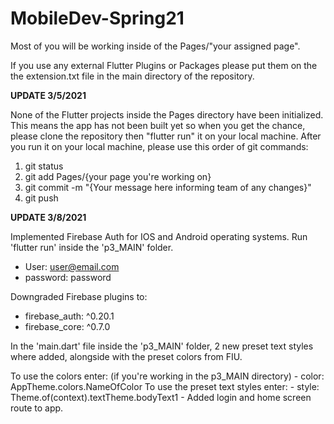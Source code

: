 # MobileDev-Spring21

Most of you will be working inside of the Pages/"your assigned page".

If you use any external Flutter Plugins or Packages please put them on the the extension.txt file in the main directory of the repository.

**UPDATE 3/5/2021**

None of the Flutter projects inside the Pages directory have been initialized. This means the app has not been built yet so when you get the chance, please clone the repository then "flutter run" it on your local machine. After you run it on your local machine, please use this order of git commands:

1. git status
2. git add Pages/{your page you're working on}
3. git commit -m "{Your message here informing team of any changes}"
4. git push

**UPDATE 3/8/2021**

Implemented Firebase Auth for IOS and Android operating systems. Run 'flutter run' inside the 'p3_MAIN' folder.
  - User: user@email.com
  - password: password

Downgraded Firebase plugins to:
  - firebase_auth: ^0.20.1
  - firebase_core: ^0.7.0
  
In the 'main.dart' file inside the 'p3_MAIN' folder, 2 new preset text styles where added, alongside with the preset colors from FIU.
  
  To use the colors enter: (if you're working in the p3_MAIN directory)
    - color: AppTheme.colors.NameOfColor
  To use the preset text styles enter:
    - style: Theme.of(context).textTheme.bodyText1
    - 
Added login and home screen route to app.
